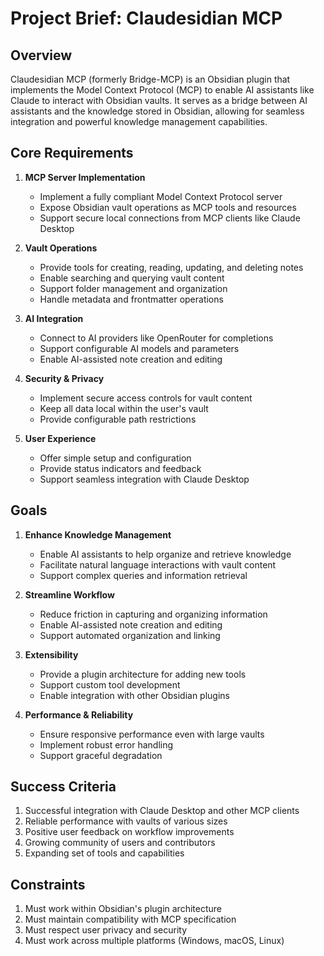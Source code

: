 # Project Brief: Claudesidian MCP

## Overview

Claudesidian MCP (formerly Bridge-MCP) is an Obsidian plugin that implements the Model Context Protocol (MCP) to enable AI assistants like Claude to interact with Obsidian vaults. It serves as a bridge between AI assistants and the knowledge stored in Obsidian, allowing for seamless integration and powerful knowledge management capabilities.

## Core Requirements

1. **MCP Server Implementation**
   - Implement a fully compliant Model Context Protocol server
   - Expose Obsidian vault operations as MCP tools and resources
   - Support secure local connections from MCP clients like Claude Desktop

2. **Vault Operations**
   - Provide tools for creating, reading, updating, and deleting notes
   - Enable searching and querying vault content
   - Support folder management and organization
   - Handle metadata and frontmatter operations

3. **AI Integration**
   - Connect to AI providers like OpenRouter for completions
   - Support configurable AI models and parameters
   - Enable AI-assisted note creation and editing

4. **Security & Privacy**
   - Implement secure access controls for vault content
   - Keep all data local within the user's vault
   - Provide configurable path restrictions

5. **User Experience**
   - Offer simple setup and configuration
   - Provide status indicators and feedback
   - Support seamless integration with Claude Desktop

## Goals

1. **Enhance Knowledge Management**
   - Enable AI assistants to help organize and retrieve knowledge
   - Facilitate natural language interactions with vault content
   - Support complex queries and information retrieval

2. **Streamline Workflow**
   - Reduce friction in capturing and organizing information
   - Enable AI-assisted note creation and editing
   - Support automated organization and linking

3. **Extensibility**
   - Provide a plugin architecture for adding new tools
   - Support custom tool development
   - Enable integration with other Obsidian plugins

4. **Performance & Reliability**
   - Ensure responsive performance even with large vaults
   - Implement robust error handling
   - Support graceful degradation

## Success Criteria

1. Successful integration with Claude Desktop and other MCP clients
2. Reliable performance with vaults of various sizes
3. Positive user feedback on workflow improvements
4. Growing community of users and contributors
5. Expanding set of tools and capabilities

## Constraints

1. Must work within Obsidian's plugin architecture
2. Must maintain compatibility with MCP specification
3. Must respect user privacy and security
4. Must work across multiple platforms (Windows, macOS, Linux)

